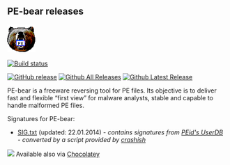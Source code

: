 PE-bear releases
-
<img src="./logo/main_ico.png" alt="PE-bear logo">

[![Build status](https://ci.appveyor.com/api/projects/status/q2smuy32pqqo0oyn?svg=true)](https://ci.appveyor.com/project/hasherezade/pe-bear)

[![GitHub release](https://img.shields.io/github/release/hasherezade/pe-bear-releases.svg)](https://github.com/hasherezade/pe-bear-releases/releases) 
[![Github All Releases](https://img.shields.io/github/downloads/hasherezade/pe-bear-releases/total.svg)](https://github.com/hasherezade/pe-bear-releases/releases) 
[![Github Latest Release](https://img.shields.io/github/downloads/hasherezade/pe-bear-releases/latest/total.svg)](https://github.com/hasherezade/pe-bear-releases/releases) 

PE-bear is a freeware reversing tool for PE files. Its objective is to deliver fast and flexible “first view” for malware analysts, stable and capable to handle malformed PE files.

Signatures for PE-bear:
+ [SIG.txt](SIG.txt) (updated: 22.01.2014) - *contains signatures from [PEid's UserDB](http://www.softpedia.com/get/Programming/Packers-Crypters-Protectors/PEiD-updated.shtml) - converted by a script provided by [crashish](http://crashish.blogspot.com/2013/09/peid-signature-conversion-for-pe-bear.html)*


![](https://community.chocolatey.org/favicon.ico) Available also via [Chocolatey](https://community.chocolatey.org/packages/pebear)
